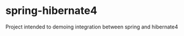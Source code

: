 spring-hibernate4
=================

Project intended to demoing integration between spring and hibernate4
